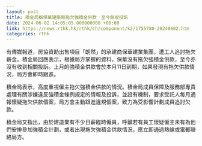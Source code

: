 ```yaml
---
layout: post
title: 積金局稱保華建築無拖欠強積金供款　至今無收投訴
date: 2024-06-02 14:05:05.000000000 +08:00
link: https://news.rthk.hk/rthk/ch/component/k2/1755780-20240602.htm
categories: rthk
---
```


有傳媒報道，房協資助出售項目「朗然」的承建商保華建業集團，遭工人追討拖欠薪金。積金局回應表示，根據局方掌握的資料，保華沒有拖欠強積金供款，至今亦沒有收到相關投訴。上月的強積金供款會於本月11日到期，如果發現有拖欠供款情況，局方會即時跟進。

積金局表示，高度重視僱主拖欠強積金供款的情況。積金局成員保障及服務部專責處理有關涉嫌違反強積金條例規定的情報及投訴，並設有機制，要求受託人每月通報懷疑拖欠供款個案，局方會主動跟進違規個案，致力為受影響計劃成員追討欠款。

積金局又指出，由於建造業有不少日薪臨時僱員，呼籲若有員工懷疑僱主未有為他們安排參加強積金計劃，或者出現拖欠強積金供款情況，應立即通過熱線或電郵聯絡局方。
